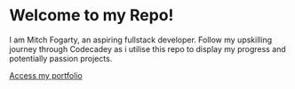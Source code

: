 # Welcome to my Repo!
I am Mitch Fogarty, an aspiring fullstack developer. Follow my upskilling journey through Codecadey as i utilise this repo to display my progress and potentially passion projects.

[Access my portfolio](https://mitchfogarty.github.io/index.html)
